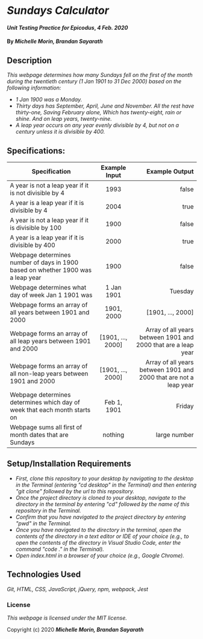 # _Sundays Calculator_

#### _Unit Testing Practice for Epicodus_, _4 Feb. 2020_

#### By _**Michelle Morin, Brandan Sayarath**_

## Description

_This webpage determines how many Sundays fell on the first of the month during the twentieth century (1 Jan 1901 to 31 Dec 2000) based on the following information:_
* _1 Jan 1900 was a Monday._
* _Thirty days has September, April, June and November. All the rest have thirty-one, Saving February alone, Which has twenty-eight, rain or shine. And on leap years, twenty-nine._
* _A leap year occurs on any year evenly divisible by 4, but not on a century unless it is divisible by 400._

## Specifications:

| Specification | Example Input | Example Output |
| ------------- |:-------------:| --------------:|
| A year is not a leap year if it is not divisible by 4 | 1993 | false |
| A year is a leap year if it is divisible by 4 | 2004 | true |
| A year is not a leap year if it is divisible by 100 | 1900 | false |
| A year is a leap year if it is divisible by 400 | 2000 | true |
| Webpage determines number of days in 1900 based on whether 1900 was a leap year | 1900 | false |
| Webpage determines what day of week Jan 1 1901 was | 1 Jan 1901 | Tuesday |
| Webpage forms an array of all years between 1901 and 2000 | 1901, 2000 | [1901, ..., 2000] |
| Webpage forms an array of all leap years between 1901 and 2000 | [1901, ..., 2000] | Array of all years between 1901 and 2000 that are a leap year |
| Webpage forms an array of all non-leap years between 1901 and 2000 | [1901, ..., 2000] | Array of all years between 1901 and 2000 that are not a leap year |
| Webpage determines determines which day of week that each month starts on | Feb 1, 1901 | Friday |
| Webpage sums all first of month dates that are Sundays | nothing | large number |

## Setup/Installation Requirements

* _First, clone this repository to your desktop by navigating to the desktop in the Terminal (entering "cd desktop" in the Terminal) and then entering "git clone" followed by the url to this repository._
* _Once the project directory is cloned to your desktop, navigate to the directory in the terminal by entering "cd" followed by the name of this repository in the Terminal._
* _Confirm that you have navigated to the project directory by entering "pwd" in the Terminal._
* _Once you have navigated to the directory in the terminal, open the contents of the directory in a text editor or IDE of your choice (e.g., to open the contents of the directory in Visual Studio Code, enter the command "code ." in the Terminal)._
* _Open index.html in a browser of your choice (e.g., Google Chrome)._

## Technologies Used

_Git, HTML, CSS, JavaScript, jQuery, npm, webpack, Jest_

### License

*This webpage is licensed under the MIT license.*

Copyright (c) 2020 **_Michelle Morin, Brandan Sayarath_**